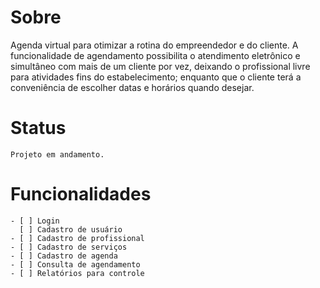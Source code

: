 Sobre
=========
Agenda virtual para otimizar a rotina do empreendedor e do cliente. A funcionalidade de agendamento possibilita o atendimento eletrônico e simultâneo com mais de um cliente por vez, deixando o profissional livre para atividades fins do estabelecimento; enquanto que o cliente terá a conveniência de escolher datas e horários quando desejar.

Status
============
```
Projeto em andamento.
```

Funcionalidades
=====
```
- [ ] Login
  [ ] Cadastro de usuário
- [ ] Cadastro de profissional
- [ ] Cadastro de serviços
- [ ] Cadastro de agenda
- [ ] Consulta de agendamento
- [ ] Relatórios para controle
```
